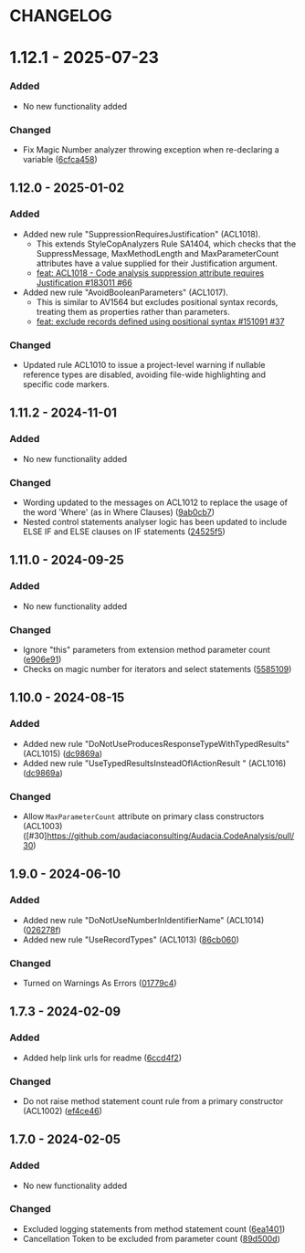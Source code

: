 ﻿# CHANGELOG

# 1.12.1 - 2025-07-23
### Added
- No new functionality added

### Changed
- Fix Magic Number analyzer throwing exception when re-declaring a variable ([6cfca458](https://github.com/audaciaconsulting/Audacia.CodeAnalysis/commit/6cfca45873bd16ffbbe2a11904f69cb0f28baafc))

## 1.12.0 - 2025-01-02
### Added
- Added new rule "SuppressionRequiresJustification" (ACL1018).
  -  This extends StyleCopAnalyzers Rule SA1404, which checks that the SuppressMessage, MaxMethodLength and MaxParameterCount attributes have a value supplied for their Justification argument.
  - [feat: ACL1018 - Code analysis suppression attribute requires Justification #183011 #66](https://github.com/audaciaconsulting/Audacia.CodeAnalysis/pull/66)
- Added new rule "AvoidBooleanParameters" (ACL1017).
    - This is similar to AV1564 but excludes positional syntax records, treating them as properties rather than parameters.
    - [feat: exclude records defined using positional syntax #151091 #37](https://github.com/audaciaconsulting/Audacia.CodeAnalysis/pull/37)
### Changed
- Updated rule ACL1010 to issue a project-level warning if nullable reference types are disabled, avoiding file-wide highlighting and specific code markers.


## 1.11.2 - 2024-11-01
### Added
- No new functionality added

### Changed
- Wording updated to the messages on ACL1012 to replace the usage of the word 'Where' (as in Where Clauses) ([9ab0cb7](https://github.com/audaciaconsulting/Audacia.CodeAnalysis/commit/9ab0cb77308594955cfbb0141d688323e7a08db9))
- Nested control statements analyser logic has been updated to include ELSE IF and ELSE clauses on IF statements ([24525f5](https://github.com/audaciaconsulting/Audacia.CodeAnalysis/commit/24525f54331a6c4d9fb52117db7d5a696c8fa269))

## 1.11.0 - 2024-09-25
### Added
- No new functionality added

### Changed
- Ignore "this" parameters from extension method parameter count ([e906e91](https://github.com/audaciaconsulting/Audacia.CodeAnalysis/pull/32/commits/e906e9133bc539d031c8c0db49f77c900216dbfe))
- Checks on magic number for iterators and select statements ([5585109](https://github.com/audaciaconsulting/Audacia.CodeAnalysis/pull/32/commits/558510915cd5a39fc6815e549772db7b4a225582))

## 1.10.0 - 2024-08-15
### Added
- Added new rule "DoNotUseProducesResponseTypeWithTypedResults" (ACL1015) ([dc9869a](https://github.com/audaciaconsulting/Audacia.CodeAnalysis/pull/31/commits/dc9869a388a3343ff6bedb613b224ec9a6205e86))
- Added new rule "UseTypedResultsInsteadOfIActionResult " (ACL1016) ([dc9869a](https://github.com/audaciaconsulting/Audacia.CodeAnalysis/pull/31/commits/dc9869a388a3343ff6bedb613b224ec9a6205e86))

### Changed
- Allow `MaxParameterCount` attribute on primary class constructors (ACL1003) ([#30]https://github.com/audaciaconsulting/Audacia.CodeAnalysis/pull/30)

## 1.9.0 - 2024-06-10
### Added
- Added new rule "DoNotUseNumberInIdentifierName" (ACL1014) ([026278f](https://github.com/audaciaconsulting/Audacia.CodeAnalysis/pull/28/commits/026278fa0f9ce31b0092b0b507f23ef793970061))
- Added new rule "UseRecordTypes" (ACL1013) ([86cb060](https://github.com/audaciaconsulting/Audacia.CodeAnalysis/pull/24/commits/86cb06039e5156f56c0e1341ce81cabf6d2e8176))

### Changed
- Turned on Warnings As Errors ([01779c4](https://github.com/audaciaconsulting/Audacia.CodeAnalysis/pull/23/commits/01779c49a8c0ffe4ab6f8cfa30c59b84e226e747))

## 1.7.3 - 2024-02-09
### Added
- Added help link urls for readme ([6ccd4f2](https://github.com/audaciaconsulting/Audacia.CodeAnalysis/pull/15/commits/6ccd4f245a4ab2c66b35b43e80dbf0a0caa27613))

### Changed
- Do not raise method statement count rule from a primary constructor (ACL1002) ([ef4ce46](https://github.com/audaciaconsulting/Audacia.CodeAnalysis/pull/16/commits/ef4ce4679da0c30e28c3c3e4f0d3a098ccf5242f))

## 1.7.0 - 2024-02-05
### Added
- No new functionality added

### Changed
- Excluded logging statements from method statement count ([6ea1401](https://github.com/audaciaconsulting/Audacia.CodeAnalysis/pull/8/commits/6ea1401e45200b151faed6ec4ef0416709130abb))
- Cancellation Token to be excluded from parameter count ([89d500d](https://github.com/audaciaconsulting/Audacia.CodeAnalysis/pull/9/commits/89d500da8f5c0ba21a865ded2dc791fd2323fd49))
